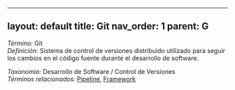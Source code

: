 
---
layout: default
title: Git
nav_order: 1
parent: G
---

*Término:* Git  
*Definición:* Sistema de control de versiones distribuido utilizado para seguir los cambios en el código fuente durante el desarrollo de software.

*Taxonomía:* Desarrollo de Software / Control de Versiones  
*Términos relacionados:* [Pipeline](https://maleniski.github.io/diccionario-angl-tec-mx/docs/alfabeticamente/P/pipeline/), [Framework](https://maleniski.github.io/diccionario-angl-tec-mx/docs/alfabeticamente/F/framework/)
